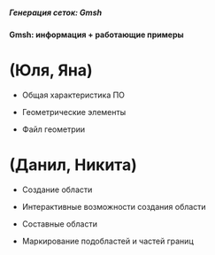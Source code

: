 ##### Генерация сеток: Gmsh

**Gmsh: информация + работающие примеры**

(Юля, Яна)
================================
* Общая характеристика ПО

* Геометрические элементы

* Файл геометрии


(Данил, Никита)
=================================
* Создание области 

* Интерактивные возможности создания области

* Составные области

* Маркирование подобластей и частей границ



